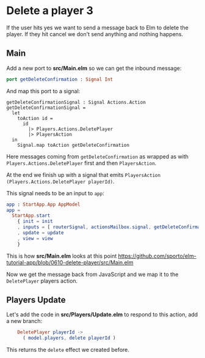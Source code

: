 # Delete a player 3

If the user hits yes we want to send a message back to Elm to delete the player. If they hit cancel we don't send anything and nothing happens.

## Main

Add a new port to __src/Main.elm__ so we can get the inbound message:

```elm
port getDeleteConfirmation : Signal Int
```

And map this port to a signal:

```
getDeleteConfirmationSignal : Signal Actions.Action
getDeleteConfirmationSignal =
  let
    toAction id =
      id
        |> Players.Actions.DeletePlayer
        |> PlayersAction
  in
    Signal.map toAction getDeleteConfirmation
```

Here messages coming from `getDeleteConfirmation` as wrapped as with `Players.Actions.DeletePlayer` first and then `PlayersAction`. 

At the end we finish up with a signal that emits `PlayersAction (Players.Actions.DeletePlayer playerId)`.

This signal needs to be an input to `app`:

```elm
app : StartApp.App AppModel
app =
  StartApp.start
    { init = init
    , inputs = [ routerSignal, actionsMailbox.signal, getDeleteConfirmationSignal ]
    , update = update
    , view = view
    }
 ```
 
This is how __src/Main.elm__ looks at this point <https://github.com/sporto/elm-tutorial-app/blob/0610-delete-player/src/Main.elm>
 
Now we get the message back from JavaScript and we map it to the `DeletePlayer` players action.

## Players Update

Let's add the code in __src/Players/Update.elm__ to respond to this action, add a new branch:

```elm
    DeletePlayer playerId ->
      ( model.players, delete playerId )
```

This returns the `delete` effect we created before.